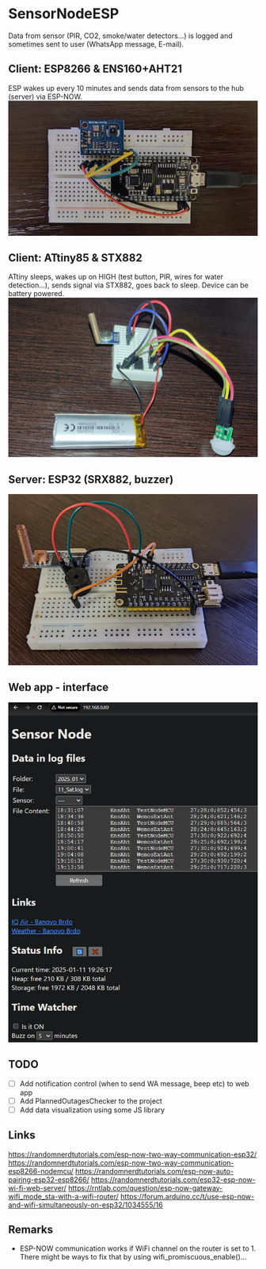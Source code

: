 # SensorNodeESP

Data from sensor (PIR, CO2, smoke/water detectors...) is logged and sometimes sent to user (WhatsApp message, E-mail).

## Client: ESP8266 & ENS160+AHT21
ESP wakes up every 10 minutes and sends data from sensors to the hub (server) via ESP-NOW.
![Client: ESP8266 & ENS160+AHT21](projects/ens160_aht21/docs/nodemcu_ens160_aht21.jpg)

## Client: ATtiny85 & STX882
ATtiny sleeps, wakes up on HIGH (test button, PIR, wires for water detection...), sends signal via STX882, goes back to sleep. Device can be battery powered.
![Client: ATtiny85 (STX882...)](projects/attiny_stx882/docs/attiny_stx882_test_device_pir.jpg)

## Server: ESP32 (SRX882, buzzer)
![Server: ESP32 (SRX882, buzzer)](projects/hub/docs/esp32_server_device.jpg)

## Web app - interface
![Web app - interface](projects/hub/docs/web_page_interface.png)

## TODO

- [ ] Add notification control (when to send WA message, beep etc) to web app
- [ ] Add PlannedOutagesChecker to the project
- [ ] Add data visualization using some JS library

## Links
https://randomnerdtutorials.com/esp-now-two-way-communication-esp32/
https://randomnerdtutorials.com/esp-now-two-way-communication-esp8266-nodemcu/
https://randomnerdtutorials.com/esp-now-auto-pairing-esp32-esp8266/
https://randomnerdtutorials.com/esp32-esp-now-wi-fi-web-server/
https://rntlab.com/question/esp-now-gateway-wifi_mode_sta-with-a-wifi-router/
https://forum.arduino.cc/t/use-esp-now-and-wifi-simultaneously-on-esp32/1034555/16

## Remarks
 - ESP-NOW communication works if WiFi channel on the router is set to 1. There might be ways to fix that by using wifi_promiscuous_enable()...

